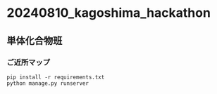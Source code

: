 # 20240810_kagoshima_hackathon
## 単体化合物班
### ご近所マップ

```
pip install -r requirements.txt
python manage.py runserver
```
